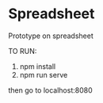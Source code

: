 # Spreadsheet
Prototype on spreadsheet

TO RUN:
1. npm install
2. npm run serve

then go to localhost:8080
